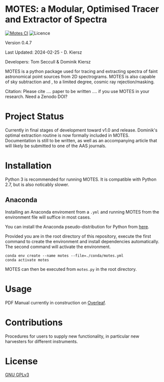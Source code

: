 # MOTES: a Modular, Optimised Tracer and Extractor of Spectra 

[![Motes CI](https://github.com/tseccull/motes/actions/workflows/motes.yml/badge.svg)](https://github.com/tseccull/motes/actions/workflows/motes-cicd.yml)
![Licence](https://img.shields.io/github/license/tseccull/motes)

Version 0.4.7

Last Updated: 2024-02-25 - D. Kiersz

Developers: Tom Seccull & Dominik Kiersz

MOTES is a python package used for tracing and extracting spectra of faint 
astronomical point sources from 2D spectrograms. MOTES is also capable of sky 
subtraction and , to a limited degree, cosmic ray rejection/masking. 

Citation: Please cite .... paper to be written .... if you use MOTES in your 
research. Need a Zenodo DOI?

# Project Status
Currently in final stages of development toward v1.0 and release. Dominik's 
optimal extraction routine is now formally included in MOTES. Documentation is 
still to be written, as well as an accompanying article that will likely be 
submitted to one of the AAS journals.

# Installation
Python 3 is recommended for running MOTES. It is compatible with Python 2.7, but is also noticably slower.

## Anaconda

Installing an Anaconda enviroment from a `.yml` and running MOTES from the environment file will suffice in most cases. 

You can install the Anaconda pseudo-distribution for Python from [here](https://www.anaconda.com/).

Provided you are in the root directory of this repository, execute the first command to create the environment and install dependencies automatically. The second command will activate the environment.

```shell
conda env create --name motes --file=./conda/motes.yml
conda activate motes
```

MOTES can then be executed from `motes.py` in the root directory.

# Usage

PDF Manual currently in construction on [Overleaf](https://www.overleaf.com/project/604614a9482e712b1ea2fbbd). 

# Contributions
Procedures for users to supply new functionality, in particular new harvesters 
for different instruments.

# License
[GNU GPLv3](https://www.gnu.org/licenses/gpl-3.0.en.html) 
